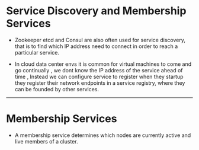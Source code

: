 # Service Discovery and Membership Services

- Zookeeper etcd and Consul are also often used for service discovery, that is to find which IP address need to connect in order to reach a particular service.

- In cloud data center envs it is common for virtual machines to come and go continually , we dont know the IP address of the service ahead of time , Instead we can configure service to register when they startup they register their network endpoints in a service registry, where they can be founded by other services.


---

# Membership Services

- A membership service determines which nodes are currently active and live members of a cluster. 
